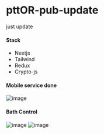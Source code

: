 # pttOR-pub-update
just update

#### Stack
- Nextjs
- Tailwind
- Redux
- Crypto-js

#### Mobile service done
![image](https://user-images.githubusercontent.com/80196985/179943460-0456da6d-19ba-42f4-b2a0-621b3b0c3af3.png)

#### Bath Control 
![image](https://user-images.githubusercontent.com/80196985/180743418-3b99b076-1764-4724-b2a6-d2641ec5e59e.png)
![image](https://user-images.githubusercontent.com/80196985/180743463-dc1bca2e-e021-4ab7-86d1-8541f34761e3.png)
